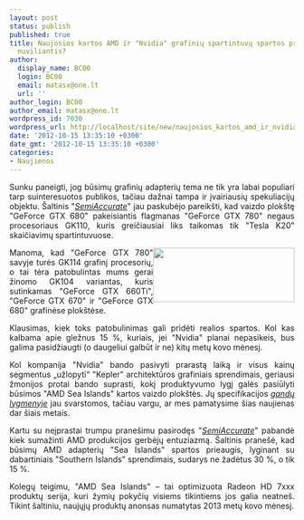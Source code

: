 ```yaml
---
layout: post
status: publish
published: true
title: Naujosios kartos AMD ir "Nvidia" grafinių spartintuvų spartos prieaugis bus
  nuviliantis?
author:
  display_name: BC00
  login: BC00
  email: matasx@one.lt
  url: ''
author_login: BC00
author_email: matasx@one.lt
wordpress_id: 7030
wordpress_url: http://localhost/site/new/naujosios_kartos_amd_ir_nvidia_grafiniu_spartintuvu_spartos_prieaugis_bus_nuvilianti/
date: '2012-10-15 13:35:10 +0300'
date_gmt: '2012-10-15 13:35:10 +0300'
categories:
- Naujienos
---
```

<p style="text-align: justify;">
	Sunku paneigti, jog būsimų grafinių adapterių tema ne tik yra labai populiari tarp suinteresuotos publikos, tačiau dažnai tampa ir įvairiausių spekuliacijų objektu. &Scaron;altinis &quot;<a href="http://semiaccurate.com/2012/10/12/what-is-going-on-with-nvidias-gk114/"><em>SemiAccurate</em></a>&quot; jau paskubėjo pareik&scaron;ti, kad vaizdo plok&scaron;tę &quot;GeForce GTX 680&quot; pakeisiantis flagmanas &quot;GeForce GTX 780&quot; negaus procesoriaus GK110, kuris greičiausiai liks taikomas tik &quot;Tesla K20&quot; skaičiavimų spartintuvuose.</p>
<p style="text-align: justify;">
	<img alt="" src="http://technews.lt/userfiles/amdvsnvidia.jpg" style="width: 250px; height: 96px; float: right;" />Manoma, kad &quot;GeForce GTX 780&quot; savyje turės GK114 grafinį procesorių, o tai tėra patobulintas mums gerai žinomo GK104 variantas, kuris sutinkamas &quot;GeForce GTX 660Ti&quot;, &quot;GeForce GTX 670&quot; ir &quot;GeForce GTX 680&quot; grafinėse plok&scaron;tėse.</p>
<p style="text-align: justify;">
	Klausimas, kiek toks patobulinimas gali pridėti realios spartos. Kol kas kalbama apie gležnus 15 %, kuriais, jei &quot;Nvidia&quot; planai nepasikeis, bus galima pasidžiaugti (o daugeliui galbūt ir ne) kitų metų kovo mėnesį.</p>
<p style="text-align: justify;">
	Kol kompanija &quot;Nvidia&quot; bando pasivyti prarastą laiką ir visus kainų segmentus &bdquo;užlopyti&ldquo; &quot;Kepler&quot; architektūros grafiniais sprendimais, geriausi žmonijos protai bando suprasti, kokį produktyvumo lygį galės pasiūlyti būsimos &quot;AMD Sea Islands&quot; kartos vaizdo plok&scaron;tės. Jų specifikacijos <a href="http://www.technews.lt/tekstas/detaliau_apie_radeon_hd_8970_ir_hd_8950.html;;"><em>gandų lygmenyje</em></a> jau svarstomos, tačiau vargu, ar mes pamatysime &scaron;ias naujienas dar &scaron;iais metais.</p>
<p style="text-align: justify;">
	Kartu su neįprastai trumpu prane&scaron;imu pasirodęs &quot;<a href="http://semiaccurate.com/2012/10/11/what-is-the-latest-on-amds-sea-islands/"><em>SemiAccurate</em></a>&quot; pabandė kiek sumažinti AMD produkcijos gerbėjų entuziazmą. &Scaron;altinis prane&scaron;ė, kad būsimų AMD adapterių &quot;Sea Islands&quot; spartos prieaugis, lyginant su dabartiniais &quot;Southern Islands&quot; sprendimais, sudarys ne žadėtus 30 %, o tik 15 %.</p>
<p style="text-align: justify;">
	Kolegų teigimu, &quot;AMD Sea Islands&quot; &ndash; tai optimizuota Radeon HD 7xxx produktų serija, kuri žymių pokyčių visiems tikintiems jos galia neatne&scaron;. Tikint &scaron;altiniu, naujųjų produktų anonsas numatytas 2013 metų kovo mėnesį.</p>
